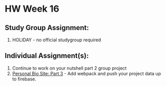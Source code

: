 # HW Week 16
## Study Group Assignment:
1.  HOLIDAY - no official studygroup required

## Individual Assignment(s):
1.  Continue to work on your nutshell part 2 group project
2.  [Personal Bio Site: Part 3](https://github.com/nss-nightclass-projects/personal-bio-site-instructions/blob/master/personal-bio-site-03.md) - Add webpack and push your project data up to firebase.
